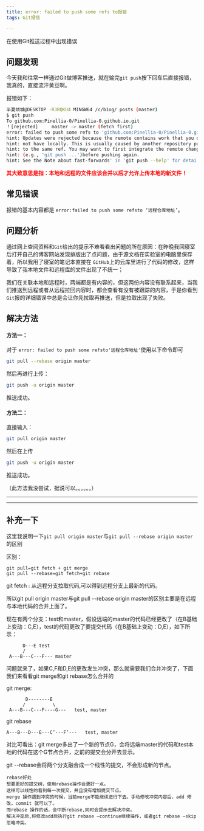 ```yaml
---
title: error: failed to push some refs to报错
tags: Git报错

---
```


在使用Git推送过程中出现错误

## 问题发现

今天我和往常一样通过Git做博客推送，就在输完`git push`按下回车后直接报错，我真的，直接流汗黄豆啊。

报错如下：

```bash
半夏倾城@DESKTOP -R3RQKU4 MINGW64 /c/b1og/ posts (master)
$ git push
To github.com:Pinellia-0/Pinellia-0.github.io.git
！[rejected]		master -> master (fetch first)
error: failed to push some refs to 'github.com:Pinellia-0/Pinellia-0.github.io.git'
hint: Updates were rejected because the remote contains work that you do
hint: not have locally. This is usually caused by another repository pushing
hint: to the same ref. You may want to first integrate the remote changes 
hint: (e.g., 'git push ...')before pushing again.
hint: See the Note about fast-forwards' in 'git push --help' for detai ls.
```

**<font color=Red>其大致意思是指：本地和远程的文件应该合并以后才允许上传本地的新文件！</font>**



## 常见错误

报错的基本内容都是  `error:failed to push some refsto ‘远程仓库地址’`。

## 问题分析

通过网上查阅资料和`Git`给出的提示不难看看出问题的所在原因：在昨晚我回寝室后打开自己的博客网站发现排版出了点问题，由于源文档在实验室的电脑里保存着，所以我用了寝室的笔记本直接在 `GitHub`上的云库里进行了代码的修改，这样导致了我本地文件和远程库的文件出现了不统一；

我们在关联本地和远程时，两端都是有内容的，但这两份内容没有联系起来，当我们推送到远程或者从远程拉回内容时，都会查看有没有被跟踪的内容，于是你看到 `Git`报的详细错误中总是会让你先拉取再推送，但是拉取出现了失败。

## 解决方法

#### 方法一：

对于 `error: failed to push some refsto'远程仓库地址'`使用以下命令即可

```bash
git pull --rebase origin master
```

然后再进行上传：

```bash
git push -u origin master
```

推送成功。

#### 方法二：

直接输入：

```bash
git pull origin master
```

然后在上传

```bash
git push -u origin master
```

推送成功。

（此方法我没尝试，据说可以。。。。。。）

---

---

## 补充一下

这里我说明一下`git pull origin master`与`git pull --rebase origin master`的区别 

区别：

```
git pull=git fetch + git merge
git pull --rebase=git fetch+git rebase
```

git fetch : 从远程分支拉取代码,可以得到远程分支上最新的代码。

所以git pull origin master与git pull --rebase origin master的区别主要是在远程与本地代码的合并上面了。



现在有两个分支：test和master，假设远端的master的代码已经更改了（在B基础上变动：C,E），test的代码更改了要提交代码（在B基础上变动：D,E），如下所示：

```
      D---E test
      /
 A---B---C---F--- master
```



问题就来了，如果C,F和D,E的更改发生冲突，那么就需要我们合并冲突了，下面我们来看看git merge和git rebase怎么合并的

git merge:

```
       D--------E
      /          \
 A---B---C---F----G---   test, master
```

git rebase

```
A---B---D---E---C‘---F‘---   test, master
```

对比可看出：git merge多出了一个新的节点G，会将远端master的代码和test本地的代码在这个G节点合并，之前的提交会分开去显示。

git --rebase会将两个分支融合成一个线性的提交，不会形成新的节点。

 

```
rebase好处
想要更好的提交树，使用rebase操作会更好一点。
这样可以线性的看到每一次提交，并且没有增加提交节点。
merge 操作遇到冲突的时候，当前merge不能继续进行下去。手动修改冲突内容后，add 修改，commit 就可以了。
而rebase 操作的话，会中断rebase,同时会提示去解决冲突。
解决冲突后,将修改add后执行git rebase –continue继续操作，或者git rebase –skip忽略冲突。
```
